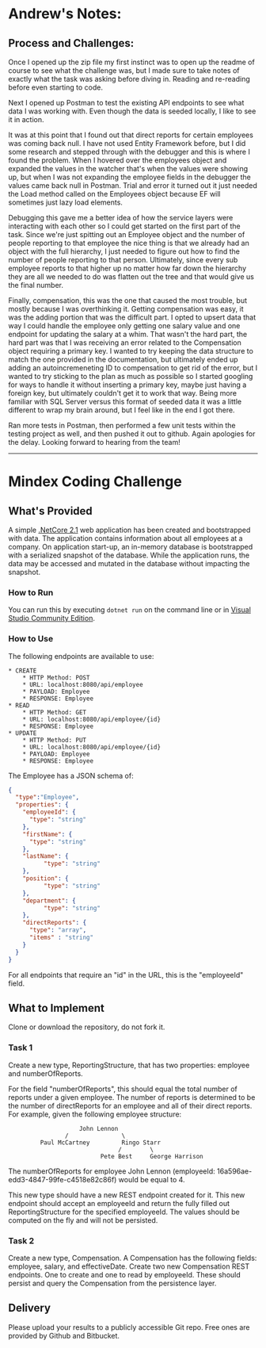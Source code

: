 # Andrew's Notes:

## Process and Challenges:

Once I opened up the zip file my first instinct was to open up the readme of course to see what the challenge was, but I made sure to take notes of exactly what the task was asking before diving in. Reading and re-reading before even starting to code.

Next I opened up Postman to test the existing API endpoints to see what data I was working with. Even though the data is seeded locally, I like to see it in action.

It was at this point that I found out that direct reports for certain employees was coming back null. I have not used Entity Framework before, but I did some research and stepped through with the debugger and this is where I found the problem. When I hovered over the employees object and expanded the values in the watcher that's when the values were showing up, but when I was not expanding the employee fields in the debugger the values came back null in Postman. Trial and error it turned out it just needed the Load method called on the Employees object because EF will sometimes just lazy load elements.

Debugging this gave me a better idea of how the service layers were interacting with each other so I could get started on the first part of the task. Since we're just spitting out an Employee object and the number of people reporting to that employee the nice thing is that we already had an object with the full hierarchy, I just needed to figure out how to find the number of people reporting to that person. Ultimately, since every sub employee reports to that higher up no matter how far down the hierarchy they are all we needed to do was flatten out the tree and that would give us the final number.

Finally, compensation, this was the one that caused the most trouble, but mostly because I was overthinking it. Getting compensation was easy, it was the adding portion that was the difficult part. I opted to upsert data that way I could handle the employee only getting one salary value and one endpoint for updating the salary at a whim. That wasn't the hard part, the hard part was that I was receiving an error related to the Compensation object requiring a primary key. I wanted to try keeping the data structure to match the one provided in the documentation, but ultimately ended up adding an autoincremeneting ID to compensation to get rid of the error, but I wanted to try sticking to the plan as much as possible so I started googling for ways to handle it without inserting a primary key, maybe just having a foreign key, but ultimately couldn't get it to work that way. Being more familiar with SQL Server versus this format of seeded data it was a little different to wrap my brain around, but I feel like in the end I got there.

Ran more tests in Postman, then performed a few unit tests within the testing project as well, and then pushed it out to github. Again apologies for the delay. Looking forward to hearing from the team!


------------------------------------------------------------------------


# Mindex Coding Challenge
## What's Provided
A simple [.NetCore 2.1](https://dotnet.microsoft.com/download/dotnet-core/2.1) web application has been created and bootstrapped 
with data. The application contains information about all employees at a company. On application start-up, an in-memory 
database is bootstrapped with a serialized snapshot of the database. While the application runs, the data may be
accessed and mutated in the database without impacting the snapshot.

### How to Run
You can run this by executing `dotnet run` on the command line or in [Visual Studio Community Edition](https://www.visualstudio.com/downloads/).


### How to Use
The following endpoints are available to use:
```
* CREATE
    * HTTP Method: POST 
    * URL: localhost:8080/api/employee
    * PAYLOAD: Employee
    * RESPONSE: Employee
* READ
    * HTTP Method: GET 
    * URL: localhost:8080/api/employee/{id}
    * RESPONSE: Employee
* UPDATE
    * HTTP Method: PUT 
    * URL: localhost:8080/api/employee/{id}
    * PAYLOAD: Employee
    * RESPONSE: Employee
```
The Employee has a JSON schema of:
```json
{
  "type":"Employee",
  "properties": {
    "employeeId": {
      "type": "string"
    },
    "firstName": {
      "type": "string"
    },
    "lastName": {
          "type": "string"
    },
    "position": {
          "type": "string"
    },
    "department": {
          "type": "string"
    },
    "directReports": {
      "type": "array",
      "items" : "string"
    }
  }
}
```
For all endpoints that require an "id" in the URL, this is the "employeeId" field.

## What to Implement
Clone or download the repository, do not fork it.

### Task 1
Create a new type, ReportingStructure, that has two properties: employee and numberOfReports.

For the field "numberOfReports", this should equal the total number of reports under a given employee. The number of 
reports is determined to be the number of directReports for an employee and all of their direct reports. For example, 
given the following employee structure:
```
                    John Lennon
                /               \
         Paul McCartney         Ringo Starr
                               /        \
                          Pete Best     George Harrison
```
The numberOfReports for employee John Lennon (employeeId: 16a596ae-edd3-4847-99fe-c4518e82c86f) would be equal to 4. 

This new type should have a new REST endpoint created for it. This new endpoint should accept an employeeId and return 
the fully filled out ReportingStructure for the specified employeeId. The values should be computed on the fly and will 
not be persisted.

### Task 2
Create a new type, Compensation. A Compensation has the following fields: employee, salary, and effectiveDate. Create 
two new Compensation REST endpoints. One to create and one to read by employeeId. These should persist and query the 
Compensation from the persistence layer.

## Delivery
Please upload your results to a publicly accessible Git repo. Free ones are provided by Github and Bitbucket.
